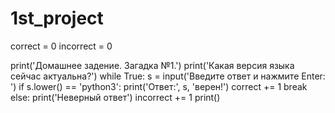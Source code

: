 # 1st_project
correct = 0
incorrect = 0

print('Домашнее задение. Загадка №1.')
print('Какая версия языка сейчас актуальна?')
while True:
    s = input('Введите ответ и нажмите Enter: ')
    if s.lower() == 'python3':
        print('Ответ:', s, 'верен!')
        correct += 1
        break
    else:
        print('Неверный ответ')
        incorrect += 1
print()
